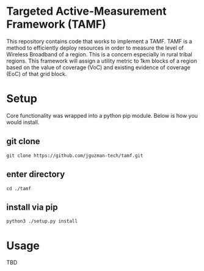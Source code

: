 # Targeted Active-Measurement Framework (TAMF)

This repository contains code that works to implement a TAMF. TAMF is a method
to efficiently deploy resources in order to measure the level of Wireless
Broadband of a region. This is a concern especially in rural tribal
regions. This framework will assign a utility metric to 1km blocks of a region
based on the value of coverage (VoC) and existing evidence of coverage (EoC) of
that grid block.

# Setup
Core functionality was wrapped into a python pip module. Below is how you would
install.
## git clone
	git clone https://github.com/jguzman-tech/tamf.git
## enter directory
	cd ./tamf
## install via pip
	python3 ./setup.py install
# Usage
TBD
